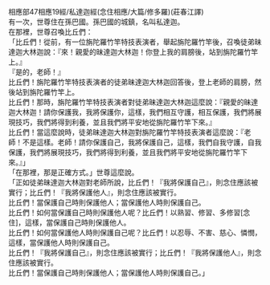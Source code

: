相應部47相應19經/私達迦經(念住相應/大篇/修多羅)(莊春江譯)  
有一次，世尊住在孫巴國。孫巴國的城鎮，名叫私達迦。  
在那裡，世尊召喚比丘們：  
「比丘們！從前，有一位旃陀羅竹竿特技表演者，舉起旃陀羅竹竿後，召喚徒弟昧達迦大林迦說：『來！親愛的昧達迦大林迦！你登上我的肩膀後，站到旃陀羅竹竿上。』  
『是的，老師！』  
比丘們！旃陀羅竹竿特技表演者的徒弟昧達迦大林迦回答後，登上老師的肩膀，然後站到旃陀羅竹竿上。  
比丘們！那時，旃陀羅竹竿特技表演者對徒弟昧達迦大林迦這麼說：『親愛的昧達迦大林迦！請你保護我，我將保護你，這樣，我們相互守護，相互保護，我們將展現技巧，我們將得到利養，並且我們將平安地從旃陀羅竹竿下來。』  
比丘們！當這麼說時，徒弟昧達迦大林迦對旃陀羅竹竿特技表演者這麼說：『老師！不是這樣。老師！請你保護自己，我將保護自己，這樣，我們自我守護，自我保護，我們將展現技巧，我們將得到利養，並且我們將平安地從旃陀羅竹竿下來。』」  
「在那裡，那是正確方式。」世尊這麼說。  
「正如徒弟昧達迦大林迦對老師所說，比丘們！『我將保護自己』，則念住應該被實行；比丘們！『我將保護他人』，則念住應該被實行。  
比丘們！當保護自己時則保護他人；當保護他人時則保護自己。  
比丘們！如何當保護自己時則保護他人呢？比丘們！以熟習、修習、多修習[念住]，這樣，當保護自己時則保護他人。  
比丘們！如何當保護他人時則保護自己呢？比丘們！以忍辱、不害、慈心、憐憫，這樣，當保護他人時則保護自己。  
比丘們！『我將保護自己』，則念住應該被實行；比丘們！『我將保護他人』，則念住應該被實行。  
比丘們！當保護自己時則保護他人；當保護他人時則保護自己。」  
  
  
